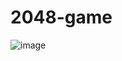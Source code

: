 # 2048-game
![image](https://user-images.githubusercontent.com/97275829/210716943-1b980ff2-9311-49a3-b3a9-340ca4351540.png)
